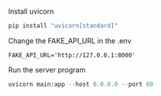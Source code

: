 Install uvicorn
```python
pip install "uvicorn[standard]"
```
Change the FAKE_API_URL in the .env
```
FAKE_API_URL='http://127.0.0.1:8000'
```

Run the server program
```python
uvicorn main:app --host 0.0.0.0 --port 80
```


